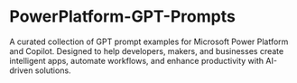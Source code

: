 # PowerPlatform-GPT-Prompts
A curated collection of GPT prompt examples for Microsoft Power Platform and Copilot. Designed to help developers, makers, and businesses create intelligent apps, automate workflows, and enhance productivity with AI-driven solutions.
